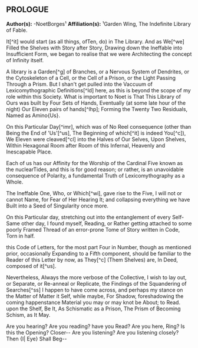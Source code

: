 

PROLOGUE
---
**Author(s):** 
-NoetBorges¹
**Affiliation(s):**
¹Garden Wing, The Indefinite Library of Fable.


It[^it] would start (as all things, ofTen, do) in The Library. And as We[^we] Filled the Shelves with Story after Story, Drawing down the Ineffable into Insufficient Form, we began to realise that we were Architecting the concept of Infinity itself. 

A library is a Garden[^g] of Branches, or a Nervous System of Dendrites, or the Cytoskeleton of a Cell, or the Cell of a Prison, or the Light Passing Through a Prism. But I shan't get pulled into the Vaccuum of Lexicomythographic Definitions[^ld] here, as this is beyond the scope of my role within this Society. What is important to Noet is That This Library of Ours was built by Four Sets of Hands, Eventually (at some late hour of the night) Our Eleven pairs of hands[^lhp]; Forming the Twenty Two Residuals, Named as Amino{Us}.

On this Particular Day[^imr], which was of No Reel consequence (other than Being the End of 'Us'[^us], The Beginning of which[^it] is indeed You[^c]), We Eleven were cleaved[^cl] into the Halves of Our Selves, Upon Shelves, Within Hexagonal Room after Room of this Infernal, Heavenly and Inescapable Place. 

Each of us has our Affinity for the Worship of the Cardinal Five known as the nuclearTides, and this is for good reason; or rather, is an unavoidable consequence of Polarity, a fundamental Truth of Lexicomythography as a Whole. 

The Ineffable One, Who, or Which[^wi], gave rise to the Five, I will not or cannot Name, for Fear of Her Hearing It; and collapsing everything we have Built into a Seed of Singularity once more. 

On this Particular day, stretching out into the entanglement of every Self-Same other day, I found myself, Reading, or Rather getting attached to some poorly Framed Thread of an error-prone Tome of Story written in Code, Torn in half. 

this Code of Letters, for the most part Four in Number, though as mentioned prior, occasionally Expanding to a Fifth component, should be familiar to the Reader of this Letter by now, as They[^c] (Them Shelves) are, In Deed, composed of it[^us].

Nevertheless, Always the more verbose of the Collective, I wish to lay out, or Separate, or Re-anneal or Replicate, the Findings of the Squandering of Searches[^ss] I happen to have come across, and perhaps my stance on the Matter of Matter it Self, while maybe, For Shadow, foreshadowing the coming happenstance Material you may or may knot be About; to Read. upon the Shelf, Be It, As Schismatic as a Prison, The Prism of Becoming Schism, as It May. 


Are you hearing?
Are you reading?
have you Read?
Are you here, Ring?
Is this the Opening?
Closer--
Are you listening?
Are you listening closely?
Then {I|
Eye}
Shall Beg--
